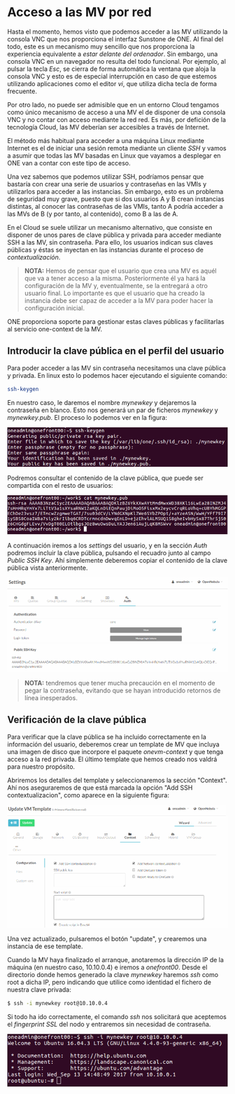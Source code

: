 # Acceso a las MV por red

Hasta el momento, hemos visto que podemos acceder a las MV utilizando la consola VNC que nos proporciona el interfaz Sunstone de ONE. Al final del todo, este es un mecanismo muy sencillo que nos proporciona la experiencia equivalente a _estar delante del ordenador_. Sin embargo, una consola VNC en un navegador no resulta del todo funcional. Por ejemplo, al pulsar la tecla _Esc_, se cierra de forma automática la ventana que aloja la consola VNC y esto es de especial interrupción en caso de que estemos utilizando aplicaciones como el editor _vi_, que utiliza dicha tecla de forma frecuente.

Por otro lado, no puede ser admisible que en un entorno Cloud tengamos como único mecanismo de acceso a una MV el de disponer de una consola VNC y no contar con acceso mediante la red red. Es más, por defición de la tecnología Cloud, las MV deberían ser accesibles a través de Internet.

El método más habitual para acceder a una máquina Linux mediante Internet es el de iniciar una sesión remota mediante un cliente _SSH_ y vamos a asumir que todas las MV basadas en Linux que vayamos a desplegar en ONE van a contar con este tipo de acceso.

Una vez sabemos que podemos utilizar SSH, podríamos pensar que bastaría con crear una serie de usuarios y contraseñas en las VMIs y utilizarlos para acceder a las instancias. Sin embargo, esto es un problema de seguridad muy grave, puesto que si dos usuarios A y B crean instancias distintas, al conocer las contraseñas de las VMIs, tanto A podría acceder a las MVs de B (y por tanto, al contenido), como B a las de A.

En el Cloud se suele utilizar un mecanismo alternativo, que consiste en disponer de unos pares de clave pública y privada para acceder mediante SSH a las MV, sin contraseña. Para ello, los usuarios indican sus claves públicas y éstas se inyectan en las instancias durante el proceso de _contextualización_.

> **NOTA:** Hemos de pensar que el usuario que crea una MV es aquél que va a tener acceso a la misma. Posteriormente él ya hará la configuración de la MV y, eventualmente, se la entregará a otro usuario final. Lo importante es que el usuario que ha creado la instancia debe ser capaz de acceder a la MV para poder hacer la configuración inicial.

ONE proporciona soporte para gestionar estas claves públicas y facilitarlas al servicio one-context de la MV.

## Introducir la clave pública en el perfil del usuario

Para poder acceder a las MV sin contraseña necesitamos una clave pública y privada. En linux esto lo podemos hacer ejecutando el siguiente comando:

```bash
ssh-keygen
```

En nuestro caso, le daremos el nombre _mynewkey_ y dejaremos la contraseña en blanco. Esto nos generará un par de ficheros _mynewkey_ y _mynewkey.pub_. El proceso lo podemos ver en la figura:

![Generación de claves](img/03b_ssh-keygen.png)

Podremos consultar el contenido de la clave pública, que puede ser compartida con el resto de usuarios:

![Clave pública](img/03b_pubkey.png)

A continuación iremos a los _settings_ del usuario, y en la sección _Auth_ podremos incluir la clave pública, pulsando el recuadro junto al campo _Public SSH Key_. Ahí simplemente deberemos copiar el contenido de la clave pública vista anteriormente.

![Clave SSH para el usuario](img/03b_auth.png)

> **NOTA:** tendremos que tener mucha precaución en el momento de pegar la contraseña, evitando que se hayan introducido retornos de línea inesperados.

## Verificación de la clave pública

Para verificar que la clave pública se ha incluido correctamente en la información del usuario, deberemos crear un template de MV que incluya una imagen de disco que incorpore el paquete _onevm-context_ y que tenga acceso a la red privada. El último template que hemos creado nos valdrá para nuestro propósito.

Abriremos los detalles del template y seleccionaremos la sección "Context". Ahí nos aseguraremos de que está marcada la opción "Add SSH contextualizacion", como aparece en la siguiente figura:

![SSH contextualization debe estar marcado en el template](img/03b_template_sshcontext.png)

Una vez actualizado, pulsaremos el botón "update", y crearemos una instancia de ese template.

Cuando la MV haya finalizado el arranque, anotaremos la dirección IP de la máquina (en nuestro caso, 10.10.0.4) e iremos a _onefront00_. Desde el directorio donde hemos generado la clave _mynewkey_ haremos _ssh_ como root a dicha IP, pero indicando que utilice como identidad el fichero de nuestra clave privada:

```bash
$ ssh -i mynewkey root@10.10.0.4
```

Si todo ha ido correctamente, el comando _ssh_ nos solicitará que aceptemos el _fingerprint SSL_ del nodo y entraremos sin necesidad de contraseña.

![SSH sin contraseña satisfactorio](img/03b_ssh_sinpass.png)


